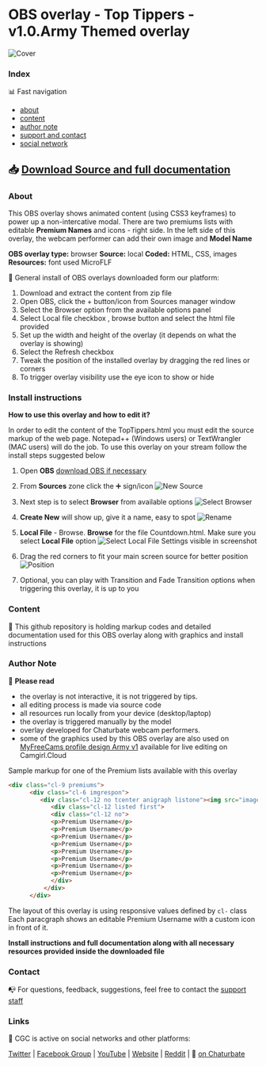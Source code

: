 # OBS overlay - Top Tippers - v1.0.Army Themed overlay

![Cover](https://raw.githubusercontent.com/cssmfc/obs/master/obs_overlays/obs_overlay_topTippers/how%20to%20use/assets/obs_cover_top_tippers.jpg)


### Index

:bar_chart: Fast navigation

* [about](README.md#about)
* [content](README.md#content)
* [author note](README.md#author-note)
* [support and contact](README.md#contact)
* [social network](README.md#links)

## :inbox_tray: [Download Source and full documentation](https://github.com/cssmfc/obs/releases/tag/v1.0.Army)

### About
This OBS overlay shows animated content (using CSS3 keyframes) to power up a non-intercative modal.
There are two premiums lists with editable **Premium Names** and icons - right side.
In the left side of this overlay, the webcam performer can add their own image and **Model Name** 

**OBS overlay type:** browser
**Source:** local
**Coded:** HTML, CSS, images
**Resources:** font used MicroFLF


:wrench: General install of OBS overlays downloaded form our platform:
1. Download and extract the content from zip file
2. Open OBS, click the + button/icon from Sources manager window
3. Select the Browser option from the available options panel
4. Select Local file checkbox , browse button and select the html file provided
5. Set up the width and height of the overlay (it depends on what the overlay is showing)
6. Select the Refresh checkbox
7. Tweak the position of the installed overlay by dragging the red lines or corners
8. To trigger overlay visibility use the eye icon to show or hide

### Install instructions
**How to use this overlay and how to edit it?**

In order to edit the content of the TopTippers.html you must edit the source markup of the web page. Notepad++ (Windows users) or TextWrangler (MAC users) will do the job.
To use this overlay on your stream follow the install steps suggested below

1. Open **OBS** [download OBS if necessary](https://obsproject.com/)
2. From **Sources** zone click the :heavy_plus_sign: sign/icon
![New Source](https://raw.githubusercontent.com/cssmfc/obs/master/obs_overlays/obs_overlay_topTippers/how%20to%20use/assets/obs-add-new-source.jpg)

3. Next step is to select **Browser** from available options 
![Select Browser](https://raw.githubusercontent.com/cssmfc/obs/master/obs_overlays/obs_overlay_topTippers/how%20to%20use/assets/obs-select-source.jpg)

4. **Create New** will show up, give it a name, easy to spot 
![Rename](https://raw.githubusercontent.com/cssmfc/obs/master/obs_overlays/obs_overlay_topTippers/how%20to%20use/assets/obs-rename-browser-source.jpg)

5. **Local File** - Browse. **Browse** for the file Countdown.html. Make sure you select **Local File** option 
![Select Local File](https://raw.githubusercontent.com/cssmfc/obs/master/obs_overlays/obs_overlay_topTippers/how%20to%20use/assets/obs-local-file.jpg)
 Settings visible in screenshot
 

7. Drag the red corners to fit your main screen source for better position
![Position](https://raw.githubusercontent.com/cssmfc/obs/master/obs_overlays/obs_overlay_topTippers/how%20to%20use/assets/obs-position-overlay.jpg)

8. Optional, you can play with Transition and Fade Transition options when triggering this overlay, it is up to you


### Content

:open_file_folder: This github repository is holding markup codes and detailed documentation used for this OBS overlay along with graphics and install instructions


### Author Note

:memo: **Please read**
* the overlay is not interactive, it is not triggered by tips.
* all editing process is made via source code
* all resources run locally from your device (desktop/laptop)
* the overlay is triggered manually by the model
* overlay developed for Chaturbate webcam performers.
* some of the graphics used by this OBS overlay are also used on [MyFreeCams profile design Army v1](https://camgirl.cloud/template/?id=62666) available for live editing on Camgirl.Cloud

Sample markup for one of the Premium lists available with this overlay

```html
<div class="cl-9 premiums">
      <div class="cl-6 imgrespon">
         <div class="cl-12 no tcenter anigraph listone"><img src="images/rank_specialist.png"/></div>
            <div class="cl-12 listed first">
            <div class="cl-12 no">
            <p>Premium Username</p>
            <p>Premium Username</p>
            <p>Premium Username</p>
            <p>Premium Username</p>
            <p>Premium Username</p>
            <p>Premium Username</p>
            <p>Premium Username</p>
            <p>Premium Username</p>
            </div>
          </div>
      </div>
```
The layout of this overlay is using responsive values defined by `cl-` class
Each paracgraph shows an editable Premium Username with a custom icon in front of it.


**Install instructions and full documentation along with all necessary resources provided inside the downloaded file**


### Contact

:mailbox_with_no_mail: For questions, feedback, suggestions, feel free to contact the [support staff](https://camgirl.cloud/contact/) 


### Links 

:link: CGC is active on social networks and other platforms:

[Twitter](https://www.twitter.com/CSSMFC) | [Facebook Group](https://www.facebook.com/groups/xniteproductions/) | [YouTube](https://www.youtube.com/channel/UCbJQMNUNpK1Pt-uGyOq7iQw) | [Website](https://camgirl.cloud/) | [Reddit](https://www.reddit.com/r/CamgirlLiveEditor/) | :underage: [on Chaturbate](https://chaturbate.com/redglove/)
